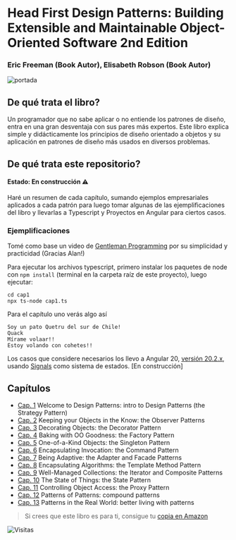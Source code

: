 
# Head First Design Patterns: Building Extensible and Maintainable Object-Oriented Software 2nd Edition 


###  Eric Freeman (Book Autor), Elisabeth Robson (Book Autor)

![portada](https://m.media-amazon.com/images/I/91quawUTiVL._SY342_.jpg)

## De qué trata el libro?

Un programador que no sabe aplicar o no entiende los patrones de diseño, entra en una gran desventaja con sus pares más expertos. Este libro explica simple y didácticamente los principios de diseño orientado a objetos y su aplicación en patrones de diseño más usados en diversos problemas.

## De qué trata este repositorio?
#### Estado: En construcción ⚠️

Haré un resumen de cada capítulo, sumando ejemplos empresariales aplicados a cada patrón para luego tomar algunas de las ejemplificaciones del libro y llevarlas a Typescript y Proyectos en Angular para ciertos casos. 

### Ejemplificaciones

Tomé como base un video de [Gentleman Programming](https://youtu.be/GIS0_1kVBEM?si=QfpuKxOOQkkH5yGf) por su simplicidad y practicidad (Gracias Alan!)

Para ejecutar los archivos typescript, primero instalar los paquetes de node con  `npm install` (terminal en la carpeta raíz de este proyecto), luego ejecutar:

```
cd cap1
npx ts-node cap1.ts
```

Para el capítulo uno verás algo así

```
Soy un pato Quetru del sur de Chile!
Quack
Mírame volaar!!
Estoy volando con cohetes!!
```

Los casos que considere necesarios los llevo a  Angular 20, [versión 20.2.x](https://v20.angular.dev/overview), usando [Signals](https://angular.dev/guide/signals) como sistema de estados. [En construcción]

## Capítulos

- [Cap. 1](cap1) Welcome to Design Patterns: intro to Design Patterns (the Strategy Pattern)
- [Cap. 2](cap2) Keeping your Objects in the Know: the Observer Patterns
- [Cap. 3](cap3) Decorating Objects: the Decorator Pattern
- [Cap. 4](cap4) Baking with OO Goodness: the Factory Pattern
- [Cap. 5](cap5) One-of-a-Kind Objects: the Singleton Pattern
- [Cap. 6](cap6) Encapsulating Invocation: the Command Pattern
- [Cap. 7](cap7) Being Adaptive: the Adapter and Facade Patterns
- [Cap. 8](cap8) Encapsulating Algorithms: the Template Method Pattern
- [Cap. 9](cap9) Well-Managed Collections: the Iterator and Composite Patterns
- [Cap. 10](cap10) The State of Things: the State Pattern
- [Cap. 11](cap11) Controlling Object Access: the Proxy Pattern
- [Cap. 12](cap12) Patterns of Patterns: compound patterns
- [Cap. 13](cap13) Patterns in the Real World: better living with patterns

 
> Si crees que este libro es para ti, consigue tu [copia en Amazon](https://www.amazon.com/Head-First-Design-Patterns-Object-Oriented/dp/149207800X)

![Visitas](https://visitor-badge.laobi.icu/badge?page_id=fabocv.Head-First-Design-Patterns-2nd-Edition-Angular-Signals)
